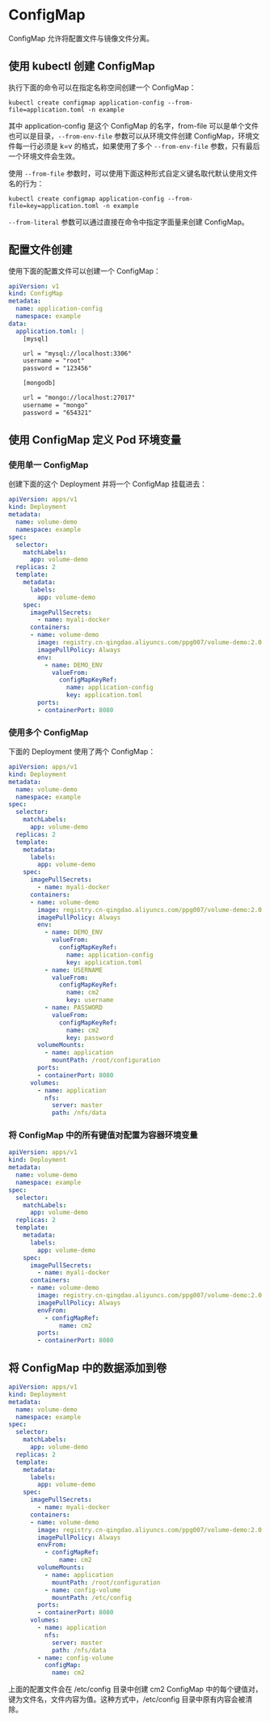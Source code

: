 # ConfigMap

ConfigMap 允许将配置文件与镜像文件分离。

## 使用 kubectl 创建 ConfigMap

执行下面的命令可以在指定名称空间创建一个 ConfigMap：

```shell
kubectl create configmap application-config --from-file=application.toml -n example
```

其中 application-config 是这个 ConfigMap 的名字，from-file 可以是单个文件也可以是目录，`--from-env-file` 参数可以从环境文件创建 ConfigMap，环境文件每一行必须是 k=v 的格式，如果使用了多个 `--from-env-file` 参数，只有最后一个环境文件会生效。

使用 `--from-file` 参数时，可以使用下面这种形式自定义键名取代默认使用文件名的行为：

```shell
kubectl create configmap application-config --from-file=key=application.toml -n example
```

`--from-literal` 参数可以通过直接在命令中指定字面量来创建 ConfigMap。

## 配置文件创建

使用下面的配置文件可以创建一个 ConfigMap：

```yaml
apiVersion: v1
kind: ConfigMap
metadata:
  name: application-config
  namespace: example
data:
  application.toml: |
    [mysql]

    url = "mysql://localhost:3306"
    username = "root"
    password = "123456"

    [mongodb]

    url = "mongo://localhost:27017"
    username = "mongo"
    password = "654321"
```

## 使用 ConfigMap 定义 Pod 环境变量

### 使用单一 ConfigMap

创建下面的这个 Deployment 并将一个 ConfigMap 挂载进去：

```yaml
apiVersion: apps/v1
kind: Deployment
metadata:
  name: volume-demo
  namespace: example
spec:
  selector:
    matchLabels:
      app: volume-demo
  replicas: 2
  template:
    metadata:
      labels:
        app: volume-demo
    spec:
      imagePullSecrets:
        - name: myali-docker
      containers:
      - name: volume-demo
        image: registry.cn-qingdao.aliyuncs.com/ppg007/volume-demo:2.0
        imagePullPolicy: Always
        env:
          - name: DEMO_ENV
            valueFrom:
              configMapKeyRef:
                name: application-config
                key: application.toml
        ports:
        - containerPort: 8080
```

### 使用多个 ConfigMap

下面的 Deployment 使用了两个 ConfigMap：

```yaml
apiVersion: apps/v1
kind: Deployment
metadata:
  name: volume-demo
  namespace: example
spec:
  selector:
    matchLabels:
      app: volume-demo
  replicas: 2
  template:
    metadata:
      labels:
        app: volume-demo
    spec:
      imagePullSecrets:
        - name: myali-docker
      containers:
      - name: volume-demo
        image: registry.cn-qingdao.aliyuncs.com/ppg007/volume-demo:2.0
        imagePullPolicy: Always
        env:
          - name: DEMO_ENV
            valueFrom:
              configMapKeyRef:
                name: application-config
                key: application.toml
          - name: USERNAME
            valueFrom:
              configMapKeyRef:
                name: cm2
                key: username
          - name: PASSWORD
            valueFrom:
              configMapKeyRef:
                name: cm2
                key: password
        volumeMounts:
          - name: application
            mountPath: /root/configuration
        ports:
        - containerPort: 8080
      volumes:
        - name: application
          nfs:
            server: master
            path: /nfs/data
```

### 将 ConfigMap 中的所有键值对配置为容器环境变量

```yaml
apiVersion: apps/v1
kind: Deployment
metadata:
  name: volume-demo
  namespace: example
spec:
  selector:
    matchLabels:
      app: volume-demo
  replicas: 2
  template:
    metadata:
      labels:
        app: volume-demo
    spec:
      imagePullSecrets:
        - name: myali-docker
      containers:
      - name: volume-demo
        image: registry.cn-qingdao.aliyuncs.com/ppg007/volume-demo:2.0
        imagePullPolicy: Always
        envFrom:
          - configMapRef:
              name: cm2
        ports:
        - containerPort: 8080
```

## 将 ConfigMap 中的数据添加到卷

```yaml
apiVersion: apps/v1
kind: Deployment
metadata:
  name: volume-demo
  namespace: example
spec:
  selector:
    matchLabels:
      app: volume-demo
  replicas: 2
  template:
    metadata:
      labels:
        app: volume-demo
    spec:
      imagePullSecrets:
        - name: myali-docker
      containers:
      - name: volume-demo
        image: registry.cn-qingdao.aliyuncs.com/ppg007/volume-demo:2.0
        imagePullPolicy: Always
        envFrom:
          - configMapRef:
              name: cm2
        volumeMounts:
          - name: application
            mountPath: /root/configuration
          - name: config-volume
            mountPath: /etc/config
        ports:
        - containerPort: 8080
      volumes:
        - name: application
          nfs:
            server: master
            path: /nfs/data
        - name: config-volume
          configMap:
            name: cm2
```

上面的配置文件会在 /etc/config 目录中创建 cm2 ConfigMap 中的每个键值对，键为文件名，文件内容为值。这种方式中，/etc/config 目录中原有内容会被清除。
